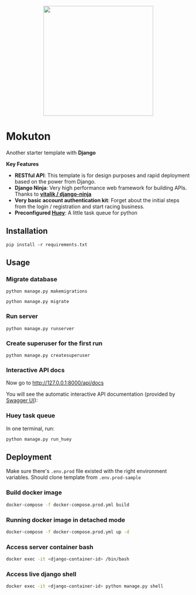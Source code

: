 <p align="center">
  <img width="300px" src="https://i.pinimg.com/564x/52/af/ac/52afacaab32197c4fda199f7542732b3.jpg">
</p>

# Mokuton

Another starter template with **Django**

**Key Features**

- **RESTful API**: This template is for design purposes and rapid deployment based on the power from Django.
- **Django Ninja**: Very high performance web framework for building APIs. Thanks to **<a href="https://github.com/vitalik/django-ninja" target="_blank">vitalik
  /
  django-ninja</a>**
- **Very basic account authentication kit**: Forget about the initial steps from the login / registration and start racing business.
- **Preconfigured [Huey](https://github.com/coleifer/huey)**: A little task queue for python

## Installation

```
pip install -r requirements.txt
```

## Usage

### Migrate database

```
python manage.py makemigrations

python manage.py migrate
```

### Run server

```
python manage.py runserver
```

### Create superuser for the first run

```
python manage.py createsuperuser
```

### Interactive API docs

Now go to <a href="http://127.0.0.1:8000/api/docs" target="_blank">http://127.0.0.1:8000/api/docs</a>

You will see the automatic interactive API documentation (provided by <a href="https://github.com/swagger-api/swagger-ui" target="_blank">Swagger UI</a>):

### Huey task queue

In one terminal, run:

```
python manage.py run_huey
```

## Deployment

Make sure there's `.env.prod` file existed with the right environment variables.
Should clone template from `.env.prod-sample`

### Build docker image

```sh
docker-compose -f docker-compose.prod.yml build
```

### Running docker image in detached mode

```sh
docker-compose -f docker-compose.prod.yml up -d
```

### Access server container bash

```sh
docker exec -it <django-container-id> /bin/bash
```

### Access live django shell

```sh
docker exec -it <django-container-id> python manage.py shell
```
